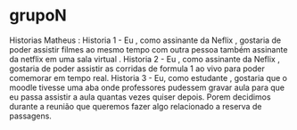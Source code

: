 # grupoN
Historias Matheus :
Historia 1 - Eu , como assinante da Neflix , gostaria de poder assistir filmes ao mesmo tempo
com outra pessoa também assinante da netflix em uma sala virtual .
Historia 2 - Eu , como assinante da Neflix , gostaria de poder assistir as corridas de formula 1
ao vivo para poder comemorar em tempo real.
Historia 3 - Eu, como estudante , gostaria que o moodle tivesse uma aba onde professores
pudessem gravar aula para que eu passa assistir a aula quantas vezes quiser depois.
Porem decidimos durante a reunião que queremos fazer algo relacionado a reserva de
passagens.
